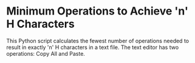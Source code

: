 # Minimum Operations to Achieve 'n' H Characters

This Python script calculates the fewest number of operations needed to result in exactly 'n' H characters in a text file. The text editor has two operations: Copy All and Paste.
